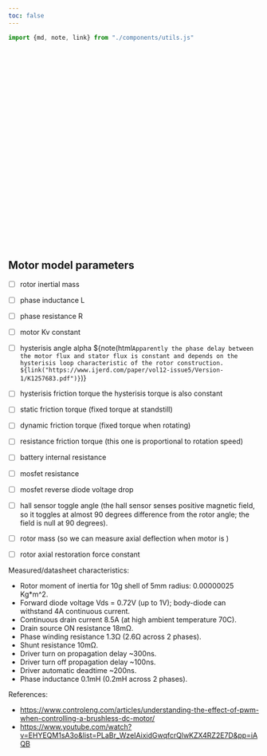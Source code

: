 ```yaml
---
toc: false
---
```


```js
import {md, note, link} from "./components/utils.js"
```


<div class="hero">
  <h1>3 Phase Motor</h1>
</div>



Motor model parameters
----------------------

* [ ] rotor inertial mass
* [ ] phase inductance L
* [ ] phase resistance R
* [ ] motor Kv constant
* [ ] hysterisis angle alpha ${note(html`
	Apparently the phase delay between the motor flux and stator flux is constant and
	depends on the hysterisis loop characteristic of the rotor construction.
	${link("https://www.ijerd.com/paper/vol12-issue5/Version-1/K1257683.pdf")}
`)}
* [ ] hysterisis friction torque
	the hysterisis torque is also constant
* [ ] static friction torque (fixed torque at standstill)
* [ ] dynamic friction torque (fixed torque when rotating)
* [ ] resistance friction torque (this one is proportional to rotation speed)
* [ ] battery internal resistance
* [ ] mosfet resistance
* [ ] mosfet reverse diode voltage drop
* [ ] hall sensor toggle angle (the hall sensor senses positive magnetic field, so it
toggles at almost 90 degrees difference from the rotor angle; the field is null at 90 degrees).
* [ ] rotor mass (so we can measure axial deflection when motor is )
* [ ] rotor axial restoration force constant



Measured/datasheet characteristics:
* Rotor moment of inertia for 10g shell of 5mm radius: 0.00000025 Kg*m^2.
* Forward diode voltage Vds = 0.72V (up to 1V); body-diode can withstand 4A continuous current.
* Continuous drain current 8.5A (at high ambient temperature 70C).
* Drain source ON resistance 18mΩ.
* Phase winding resistance 1.3Ω (2.6Ω across 2 phases).
* Shunt resistance 10mΩ.
* Driver turn on propagation delay ~300ns.
* Driver turn off propagation delay ~100ns.
* Driver automatic deadtime ~200ns.
* Phase inductance 0.1mH (0.2mH across 2 phases).

References:
* https://www.controleng.com/articles/understanding-the-effect-of-pwm-when-controlling-a-brushless-dc-motor/
* https://www.youtube.com/watch?v=EHYEQM1sA3o&list=PLaBr_WzeIAixidGwqfcrQlwKZX4RZ2E7D&pp=iAQB




<style>

.hero {
  display: flex;
  flex-direction: column;
  align-items: center;
  font-family: var(--sans-serif);
  margin: 4rem 0 8rem;
  text-wrap: balance;
  text-align: center;
}

.hero h1 {
  margin: 1rem 0;
  padding: 1rem 0;
  max-width: none;
  font-size: 14vw;
  font-weight: 900;
  line-height: 1;
  background: linear-gradient(30deg, var(--theme-foreground-focus), currentColor);
  -webkit-background-clip: text;
  -webkit-text-fill-color: transparent;
  background-clip: text;
}

.hero h2 {
  margin: 0;
  max-width: 34em;
  font-size: 20px;
  font-style: initial;
  font-weight: 500;
  line-height: 1.5;
  color: var(--theme-foreground-muted);
}

@media (min-width: 640px) {
  .hero h1 {
    font-size: 90px;
  }
}

</style>
